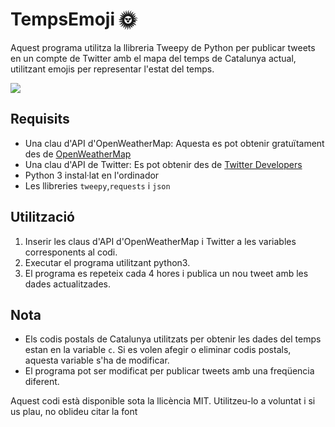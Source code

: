 # TempsEmoji 🌞
Aquest programa utilitza la llibreria Tweepy de Python per publicar tweets en un compte de Twitter amb el mapa del temps de Catalunya actual, utilitzant emojis per representar l'estat del temps.

![](https://nuvol.cat/temps_emoji.png)

## Requisits
- Una clau d'API d'OpenWeatherMap: Aquesta es pot obtenir gratuïtament des de [OpenWeatherMap](https://openweathermap.org/api)
- Una clau d'API de Twitter: Es pot obtenir des de [Twitter Developers](https://developer.twitter.com/)
- Python 3 instal·lat en l'ordinador
- Les llibreries `tweepy`,`requests` i `json`

## Utilització
1. Inserir les claus d'API d'OpenWeatherMap i Twitter a les variables corresponents al codi.
2. Executar el programa utilitzant python3.
3. El programa es repeteix cada 4 hores i publica un nou tweet amb les dades actualitzades.

## Nota
- Els codis postals de Catalunya utilitzats per obtenir les dades del temps estan en la variable `c`. Si es volen afegir o eliminar codis postals, aquesta variable s'ha de modificar.
- El programa pot ser modificat per publicar tweets amb una freqüencia diferent.

Aquest codi està disponible sota la llicència MIT. Utilitzeu-lo a voluntat i si us plau, no oblideu citar la font
